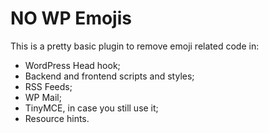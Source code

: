 # NO WP Emojis

This is a pretty basic plugin to remove emoji related code in:

- WordPress Head hook;
- Backend and frontend scripts and styles;
- RSS Feeds;
- WP Mail;
- TinyMCE, in case you still use it;
- Resource hints.



